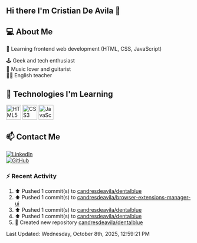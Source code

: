 ## Hi there I'm Cristian De Avila 👋

## 💻 About Me  
🎯 Learning frontend web development (HTML, CSS, JavaScript) 

🕹️ Geek and tech enthusiast   
🎸 Music lover and guitarist  
🧑‍🏫 English teacher  

## 🚀 Technologies I'm Learning  
<p align="left">
  <img src="https://cdn.jsdelivr.net/gh/devicons/devicon/icons/html5/html5-original.svg" alt="HTML5" width="40" height="40"/>
  <img src="https://cdn.jsdelivr.net/gh/devicons/devicon/icons/css3/css3-original.svg" alt="CSS3" width="40" height="40"/>
  <img src="https://cdn.jsdelivr.net/gh/devicons/devicon/icons/javascript/javascript-original.svg" alt="JavaScript" width="40" height="40"/>
</p>

## 📫 Contact Me  
[![LinkedIn](https://img.shields.io/badge/LinkedIn-0077B5?style=for-the-badge&logo=linkedin&logoColor=white)](https://www.linkedin.com/in/cristiandeavilacd/)  
[![GitHub](https://img.shields.io/badge/GitHub-181717?style=for-the-badge&logo=github&logoColor=white)](https://github.com/candresdeavila)  

### :zap: Recent Activity
<!--RECENT_ACTIVITY:start-->
1. ⬆️ Pushed 1 commit(s) to [candresdeavila/dentalblue](https://github.com/candresdeavila/dentalblue)<br>
2. ⬆️ Pushed 1 commit(s) to [candresdeavila/browser-extensions-manager-ui](https://github.com/candresdeavila/browser-extensions-manager-ui)<br>
3. ⬆️ Pushed 1 commit(s) to [candresdeavila/dentalblue](https://github.com/candresdeavila/dentalblue)<br>
4. ⬆️ Pushed 1 commit(s) to [candresdeavila/dentalblue](https://github.com/candresdeavila/dentalblue)<br>
5. 📔 Created new repository [candresdeavila/dentalblue](https://github.com/candresdeavila/dentalblue)<br>
<!--RECENT_ACTIVITY:end-->
<!--RECENT_ACTIVITY:last_update-->
Last Updated: Wednesday, October 8th, 2025, 12:59:21 PM
<!--RECENT_ACTIVITY:last_update_end-->
